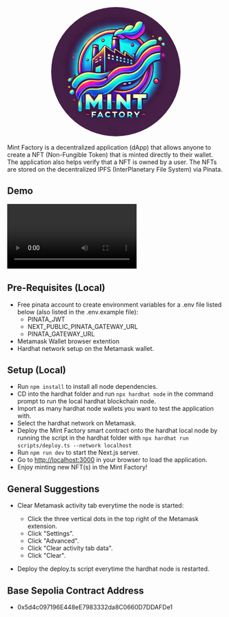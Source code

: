 <div align="center">
<img src="./src/logo.png" alt="Logo" width="300" style="border-radius: 50%;"/>
</div>

Mint Factory is a decentralized application (dApp) that allows anyone to create a NFT (Non-Fungible Token) that is minted directly to their wallet. The application also helps verify that a NFT is owned by a user. The NFTs are stored on the decentralized IPFS (InterPlanetary File System) via Pinata.

## Demo
<video src="assets/videos/local-demo.mov" controls="controls" style="max-width: 100%;">
  Your browser does not support the video tag.
</video>

## Pre-Requisites (Local)
- Free pinata account to create environment variables for a .env file listed below (also listed in the .env.example file):
  - PINATA_JWT
  - NEXT_PUBLIC_PINATA_GATEWAY_URL
  - PINATA_GATEWAY_URL
- Metamask Wallet browser extention
- Hardhat network setup on the Metamask wallet.

## Setup (Local)
- Run `npm install` to install all node dependencies.
- CD into the hardhat folder and run `npx hardhat node` in the command prompt to run the local hardhat blockchain node.
- Import as many hardhat node wallets you want to test the application with.
- Select the hardhat network on Metamask.
- Deploy the Mint Factory smart contract onto the hardhat local node by running the script in the hardhat folder with `npx hardhat run scripts/deploy.ts --network localhost`
- Run `npm run dev` to start the Next.js server.
- Go to [http://localhost:3000](http://localhost:3000) in your browser to load the application.
- Enjoy minting new NFT(s) in the Mint Factory!

## General Suggestions

- Clear Metamask activity tab everytime the node is started:
  - Click the three vertical dots in the top right of the Metamask extension.
  - Click "Settings".
  - Click "Advanced".
  - Click "Clear activity tab data".
  - Click "Clear".

- Deploy the deploy.ts script everytime the hardhat node is restarted.

## Base Sepolia Contract Address
- 0x5d4c097196E448eE7983332da8C0660D7DDAFDe1